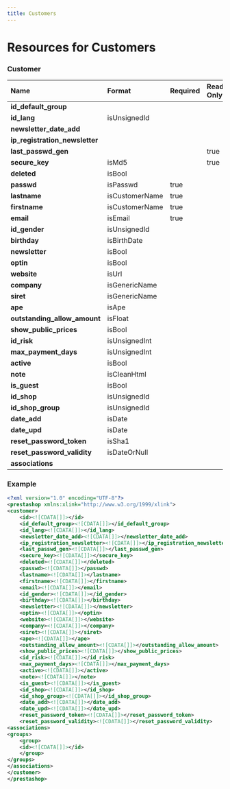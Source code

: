 ```yaml
---
title: Customers
---
```


# Resources for Customers

### Customer

|              Name              |     Format     | Required | Read Only | Max size | Not filterable | Description |
| :----------------------------- | :------------- | :------- | :-------- | :------- | :------------- | :---------- |
| **id_default_group**           |                |          |           |          |                |             |
| **id_lang**                    | isUnsignedId   |          |           |          |                |             |
| **newsletter_date_add**        |                |          |           |          |                |             |
| **ip_registration_newsletter** |                |          |           |          |                |             |
| **last_passwd_gen**            |                |          | true      |          |                |             |
| **secure_key**                 | isMd5          |          | true      |          |                |             |
| **deleted**                    | isBool         |          |           |          |                |             |
| **passwd**                     | isPasswd       | true     |           | 255      |                |             |
| **lastname**                   | isCustomerName | true     |           | 255      |                |             |
| **firstname**                  | isCustomerName | true     |           | 255      |                |             |
| **email**                      | isEmail        | true     |           | 255      |                |             |
| **id_gender**                  | isUnsignedId   |          |           |          |                |             |
| **birthday**                   | isBirthDate    |          |           |          |                |             |
| **newsletter**                 | isBool         |          |           |          |                |             |
| **optin**                      | isBool         |          |           |          |                |             |
| **website**                    | isUrl          |          |           |          |                |             |
| **company**                    | isGenericName  |          |           |          |                |             |
| **siret**                      | isGenericName  |          |           |          |                |             |
| **ape**                        | isApe          |          |           |          |                |             |
| **outstanding_allow_amount**   | isFloat        |          |           |          |                |             |
| **show_public_prices**         | isBool         |          |           |          |                |             |
| **id_risk**                    | isUnsignedInt  |          |           |          |                |             |
| **max_payment_days**           | isUnsignedInt  |          |           |          |                |             |
| **active**                     | isBool         |          |           |          |                |             |
| **note**                       | isCleanHtml    |          |           | 65000    |                |             |
| **is_guest**                   | isBool         |          |           |          |                |             |
| **id_shop**                    | isUnsignedId   |          |           |          |                |             |
| **id_shop_group**              | isUnsignedId   |          |           |          |                |             |
| **date_add**                   | isDate         |          |           |          |                |             |
| **date_upd**                   | isDate         |          |           |          |                |             |
| **reset_password_token**       | isSha1         |          |           | 40       |                |             |
| **reset_password_validity**    | isDateOrNull   |          |           |          |                |             |
| **associations**               |                |          |           |          |                |             |


### Example

```xml
<?xml version="1.0" encoding="UTF-8"?>
<prestashop xmlns:xlink="http://www.w3.org/1999/xlink">
<customer>
	<id><![CDATA[]]></id>
	<id_default_group><![CDATA[]]></id_default_group>
	<id_lang><![CDATA[]]></id_lang>
	<newsletter_date_add><![CDATA[]]></newsletter_date_add>
	<ip_registration_newsletter><![CDATA[]]></ip_registration_newsletter>
	<last_passwd_gen><![CDATA[]]></last_passwd_gen>
	<secure_key><![CDATA[]]></secure_key>
	<deleted><![CDATA[]]></deleted>
	<passwd><![CDATA[]]></passwd>
	<lastname><![CDATA[]]></lastname>
	<firstname><![CDATA[]]></firstname>
	<email><![CDATA[]]></email>
	<id_gender><![CDATA[]]></id_gender>
	<birthday><![CDATA[]]></birthday>
	<newsletter><![CDATA[]]></newsletter>
	<optin><![CDATA[]]></optin>
	<website><![CDATA[]]></website>
	<company><![CDATA[]]></company>
	<siret><![CDATA[]]></siret>
	<ape><![CDATA[]]></ape>
	<outstanding_allow_amount><![CDATA[]]></outstanding_allow_amount>
	<show_public_prices><![CDATA[]]></show_public_prices>
	<id_risk><![CDATA[]]></id_risk>
	<max_payment_days><![CDATA[]]></max_payment_days>
	<active><![CDATA[]]></active>
	<note><![CDATA[]]></note>
	<is_guest><![CDATA[]]></is_guest>
	<id_shop><![CDATA[]]></id_shop>
	<id_shop_group><![CDATA[]]></id_shop_group>
	<date_add><![CDATA[]]></date_add>
	<date_upd><![CDATA[]]></date_upd>
	<reset_password_token><![CDATA[]]></reset_password_token>
	<reset_password_validity><![CDATA[]]></reset_password_validity>
<associations>
<groups>
	<group>
	<id><![CDATA[]]></id>
	</group>
</groups>
</associations>
</customer>
</prestashop>
```

